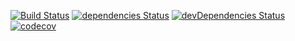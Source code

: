[![Build Status](https://travis-ci.org/marcus-oscarsson/braggy.svg?branch=master)](https://travis-ci.org/marcus-oscarsson/braggy)
[![dependencies Status](https://david-dm.org/marcus-oscarsson/braggy/status.svg)](https://david-dm.org/marcus-oscarsson/braggy)
[![devDependencies Status](https://david-dm.org/marcus-oscarsson/braggy/dev-status.svg)](https://david-dm.org/marcus-oscarsson/braggy?type=dev)
[![codecov](https://codecov.io/gh/marcus-oscarsson/braggy/branch/master/graph/badge.svg)](https://codecov.io/gh/marcus-oscarsson/braggy)

